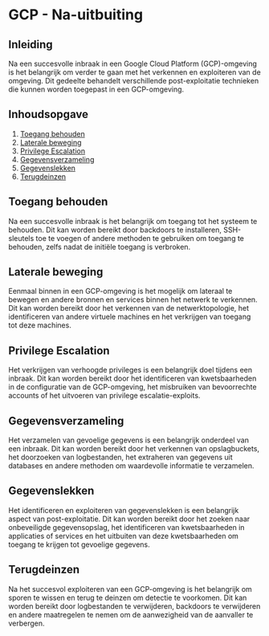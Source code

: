 # GCP - Na-uitbuiting

## Inleiding

Na een succesvolle inbraak in een Google Cloud Platform (GCP)-omgeving is het belangrijk om verder te gaan met het verkennen en exploiteren van de omgeving. Dit gedeelte behandelt verschillende post-exploitatie technieken die kunnen worden toegepast in een GCP-omgeving.

## Inhoudsopgave

1. [Toegang behouden](#toegang-behouden)
2. [Laterale beweging](#laterale-beweging)
3. [Privilege Escalation](#privilege-escalation)
4. [Gegevensverzameling](#gegevensverzameling)
5. [Gegevenslekken](#gegevenslekken)
6. [Terugdeinzen](#terugdeinzen)

## Toegang behouden

Na een succesvolle inbraak is het belangrijk om toegang tot het systeem te behouden. Dit kan worden bereikt door backdoors te installeren, SSH-sleutels toe te voegen of andere methoden te gebruiken om toegang te behouden, zelfs nadat de initiële toegang is verbroken.

## Laterale beweging

Eenmaal binnen in een GCP-omgeving is het mogelijk om lateraal te bewegen en andere bronnen en services binnen het netwerk te verkennen. Dit kan worden bereikt door het verkennen van de netwerktopologie, het identificeren van andere virtuele machines en het verkrijgen van toegang tot deze machines.

## Privilege Escalation

Het verkrijgen van verhoogde privileges is een belangrijk doel tijdens een inbraak. Dit kan worden bereikt door het identificeren van kwetsbaarheden in de configuratie van de GCP-omgeving, het misbruiken van bevoorrechte accounts of het uitvoeren van privilege escalatie-exploits.

## Gegevensverzameling

Het verzamelen van gevoelige gegevens is een belangrijk onderdeel van een inbraak. Dit kan worden bereikt door het verkennen van opslagbuckets, het doorzoeken van logbestanden, het extraheren van gegevens uit databases en andere methoden om waardevolle informatie te verzamelen.

## Gegevenslekken

Het identificeren en exploiteren van gegevenslekken is een belangrijk aspect van post-exploitatie. Dit kan worden bereikt door het zoeken naar onbeveiligde gegevensopslag, het identificeren van kwetsbaarheden in applicaties of services en het uitbuiten van deze kwetsbaarheden om toegang te krijgen tot gevoelige gegevens.

## Terugdeinzen

Na het succesvol exploiteren van een GCP-omgeving is het belangrijk om sporen te wissen en terug te deinzen om detectie te voorkomen. Dit kan worden bereikt door logbestanden te verwijderen, backdoors te verwijderen en andere maatregelen te nemen om de aanwezigheid van de aanvaller te verbergen.
